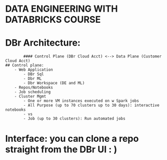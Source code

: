 # DATA ENGINEERING WITH DATABRICKS COURSE

# DBr Architecture: 
            #### Control Plane (DBr Cloud Acct) <--> Data Plane (Customer Cloud Acct)
    ## Control plane: 
        - Web Application
            - DBr Sql
            - Dbr ML
            - Dbr Workspace (DE and ML)
        - Repos/Notebooks
        - Job scheduling
        - Cluster Mgmt
            - One or more VM instances executed on w Spark jobs
            - All Purpose (up to 70 clusters up to 30 days): interactive notebooks 
            - vs 
            - Job (up to 30 clusters): Run automated jobs

# Interface: you can clone a repo straight from the DBr UI : )
